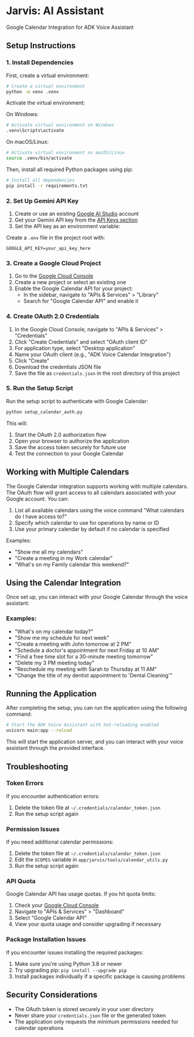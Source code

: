 #  Jarvis: AI Assistant

Google Calendar Integration for ADK Voice Assistant

## Setup Instructions

### 1. Install Dependencies

First, create a virtual environment:

```bash
# Create a virtual environment
python -m venv .venv
```

Activate the virtual environment:

On Windows:
```bash
# Activate virtual environment on Windows
.venv\Scripts\activate
```

On macOS/Linux:
```bash
# Activate virtual environment on macOS/Linux
source .venv/bin/activate
```

Then, install all required Python packages using pip:

```bash
# Install all dependencies
pip install -r requirements.txt
```

### 2. Set Up Gemini API Key

1. Create or use an existing [Google AI Studio](https://aistudio.google.com/) account
2. Get your Gemini API key from the [API Keys section](https://aistudio.google.com/app/apikeys)
3. Set the API key as an environment variable:

Create a `.env` file in the project root with:

```
GOOGLE_API_KEY=your_api_key_here
```

### 3. Create a Google Cloud Project

1. Go to the [Google Cloud Console](https://console.cloud.google.com/)
2. Create a new project or select an existing one
3. Enable the Google Calendar API for your project:
   - In the sidebar, navigate to "APIs & Services" > "Library"
   - Search for "Google Calendar API" and enable it

### 4. Create OAuth 2.0 Credentials

1. In the Google Cloud Console, navigate to "APIs & Services" > "Credentials"
2. Click "Create Credentials" and select "OAuth client ID"
3. For application type, select "Desktop application"
4. Name your OAuth client (e.g., "ADK Voice Calendar Integration")
5. Click "Create"
6. Download the credentials JSON file
7. Save the file as `credentials.json` in the root directory of this project

### 5. Run the Setup Script

Run the setup script to authenticate with Google Calendar:

```bash
python setup_calendar_auth.py
```

This will:
1. Start the OAuth 2.0 authorization flow
2. Open your browser to authorize the application
3. Save the access token securely for future use
4. Test the connection to your Google Calendar

## Working with Multiple Calendars

The Google Calendar integration supports working with multiple calendars. The OAuth flow will grant access to all calendars associated with your Google account. You can:

1. List all available calendars using the voice command "What calendars do I have access to?"
2. Specify which calendar to use for operations by name or ID
3. Use your primary calendar by default if no calendar is specified

Examples:
- "Show me all my calendars"
- "Create a meeting in my Work calendar" 
- "What's on my Family calendar this weekend?"

## Using the Calendar Integration

Once set up, you can interact with your Google Calendar through the voice assistant:

### Examples:

- "What's on my calendar today?"
- "Show me my schedule for next week"
- "Create a meeting with John tomorrow at 2 PM"
- "Schedule a doctor's appointment for next Friday at 10 AM"
- "Find a free time slot for a 30-minute meeting tomorrow"
- "Delete my 3 PM meeting today"
- "Reschedule my meeting with Sarah to Thursday at 11 AM"
- "Change the title of my dentist appointment to 'Dental Cleaning'"

## Running the Application

After completing the setup, you can run the application using the following command:

```bash
# Start the ADK Voice Assistant with hot-reloading enabled
uvicorn main:app --reload
```

This will start the application server, and you can interact with your voice assistant through the provided interface.

## Troubleshooting

### Token Errors

If you encounter authentication errors:

1. Delete the token file at `~/.credentials/calendar_token.json`
2. Run the setup script again

### Permission Issues

If you need additional calendar permissions:

1. Delete the token file at `~/.credentials/calendar_token.json`
2. Edit the `SCOPES` variable in `app/jarvis/tools/calendar_utils.py`
3. Run the setup script again

### API Quota

Google Calendar API has usage quotas. If you hit quota limits:

1. Check your [Google Cloud Console](https://console.cloud.google.com/)
2. Navigate to "APIs & Services" > "Dashboard"
3. Select "Google Calendar API"
4. View your quota usage and consider upgrading if necessary

### Package Installation Issues

If you encounter issues installing the required packages:

1. Make sure you're using Python 3.8 or newer
2. Try upgrading pip: `pip install --upgrade pip`
3. Install packages individually if a specific package is causing problems

## Security Considerations

- The OAuth token is stored securely in your user directory
- Never share your `credentials.json` file or the generated token
- The application only requests the minimum permissions needed for calendar operations
